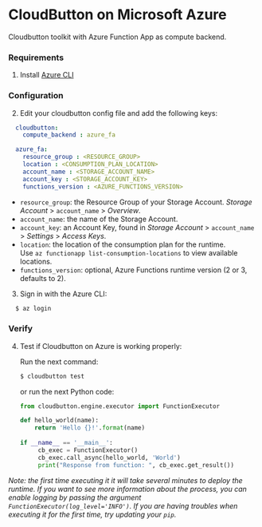 # CloudButton on Microsoft Azure

Cloudbutton toolkit with Azure Function App as compute backend.

### Requirements

  1. Install [Azure CLI](https://docs.microsoft.com/en-us/cli/azure/install-azure-cli?view=azure-cli-latest)
 
### Configuration

  2. Edit your cloudbutton config file and add the following keys:

```yaml
  cloudbutton:
    compute_backend : azure_fa

  azure_fa:
    resource_group : <RESOURCE_GROUP>
    location : <CONSUMPTION_PLAN_LOCATION>
    account_name : <STORAGE_ACCOUNT_NAME>
    account_key : <STORAGE_ACCOUNT_KEY>
    functions_version : <AZURE_FUNCTIONS_VERSION>
```
   - `resource_group`: the Resource Group of your Storage Account. *Storage Account* > `account_name` > *Overview*.
   - `account_name`: the name of the Storage Account.
   - `account_key`: an Account Key, found in *Storage Account* > `account_name` > *Settings* > *Access Keys*.
   - `location`: the location of the consumption plan for the runtime. \
      Use `az functionapp list-consumption-locations` to view available locations.
   - `functions_version`: optional, Azure Functions runtime version (2 or 3, defaults to 2).
      
  3. Sign in with the Azure CLI:
  
```bash
  $ az login
```
  
### Verify

4. Test if Cloudbutton on Azure is working properly:

   Run the next command:
   
   ```bash
   $ cloudbutton test
   ```
   
   or run the next Python code:
   
   ```python
   from cloudbutton.engine.executor import FunctionExecutor
   
   def hello_world(name):
       return 'Hello {}!'.format(name)
    
   if __name__ == '__main__':
        cb_exec = FunctionExecutor()
        cb_exec.call_async(hello_world, 'World')
        print("Response from function: ", cb_exec.get_result())
   ```

  
*Note: the first time executing it it will take several minutes to deploy the runtime. If you want to see more information about the process, you can enable logging by passing the argument `FunctionExecutor(log_level='INFO')`. If you are having troubles when executing it for the first time, try updating your ```pip```.*
